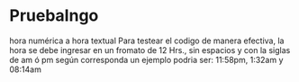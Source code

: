 # PruebaIngo
hora numérica a hora textual
Para testear el codigo de manera efectiva, la hora se debe ingresar en un fromato de 12 Hrs., sin espacios y con la siglas de am ó pm según corresponda
un ejemplo podria ser: 11:58pm, 1:32am y 08:14am
